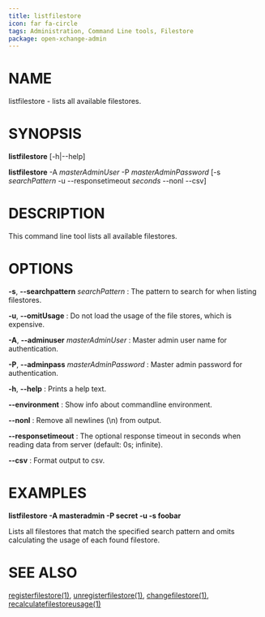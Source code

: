 ```yaml
---
title: listfilestore
icon: far fa-circle
tags: Administration, Command Line tools, Filestore
package: open-xchange-admin
---
```


# NAME

listfilestore - lists all available filestores.
# SYNOPSIS

**listfilestore** [-h|--help]

**listfilestore** -A *masterAdminUser* -P *masterAdminPassword* [-s *searchPattern* -u --responsetimeout *seconds* --nonl --csv]

# DESCRIPTION

This command line tool lists all available filestores.

# OPTIONS

**-s**, **--searchpattern** *searchPattern*
: The pattern to search for when listing filestores.

**-u**, **--omitUsage**
: Do not load the usage of the file stores, which is expensive.

**-A**, **--adminuser** *masterAdminUser*
: Master admin user name for authentication.

**-P**, **--adminpass** *masterAdminPassword*
: Master admin password for authentication.

**-h**, **--help**
: Prints a help text.

**--environment**
: Show info about commandline environment.

**--nonl**
: Remove all newlines (\\n) from output.

**--responsetimeout**
: The optional response timeout in seconds when reading data from server (default: 0s; infinite).

**--csv**
: Format output to csv.

# EXAMPLES

**listfilestore -A masteradmin -P secret -u -s foobar**

Lists all filestores that match the specified search pattern and omits calculating the usage of each found filestore.

# SEE ALSO

[registerfilestore(1)](registerfilestore.html), [unregisterfilestore(1)](unregisterfilestore.html), [changefilestore(1)](changefilestore.html), [recalculatefilestoreusage(1)](recalculatefilestoreusage.html)